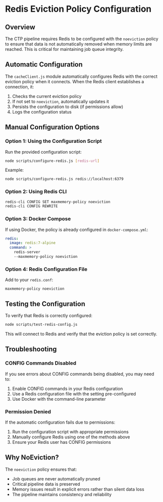 # Redis Eviction Policy Configuration

## Overview

The CTP pipeline requires Redis to be configured with the `noeviction` policy to ensure that data is not automatically removed when memory limits are reached. This is critical for maintaining job queue integrity.

## Automatic Configuration

The `cacheClient.js` module automatically configures Redis with the correct eviction policy when it connects. When the Redis client establishes a connection, it:

1. Checks the current eviction policy
2. If not set to `noeviction`, automatically updates it
3. Persists the configuration to disk (if permissions allow)
4. Logs the configuration status

## Manual Configuration Options

### Option 1: Using the Configuration Script

Run the provided configuration script:

```bash
node scripts/configure-redis.js [redis-url]
```

Example:
```bash
node scripts/configure-redis.js redis://localhost:6379
```

### Option 2: Using Redis CLI

```bash
redis-cli CONFIG SET maxmemory-policy noeviction
redis-cli CONFIG REWRITE
```

### Option 3: Docker Compose

If using Docker, the policy is already configured in `docker-compose.yml`:

```yaml
redis:
  image: redis:7-alpine
  command: >
    redis-server 
    --maxmemory-policy noeviction
```

### Option 4: Redis Configuration File

Add to your `redis.conf`:

```
maxmemory-policy noeviction
```

## Testing the Configuration

To verify that Redis is correctly configured:

```bash
node scripts/test-redis-config.js
```

This will connect to Redis and verify that the eviction policy is set correctly.

## Troubleshooting

### CONFIG Commands Disabled

If you see errors about CONFIG commands being disabled, you may need to:

1. Enable CONFIG commands in your Redis configuration
2. Use a Redis configuration file with the setting pre-configured
3. Use Docker with the command-line parameter

### Permission Denied

If the automatic configuration fails due to permissions:

1. Run the configuration script with appropriate permissions
2. Manually configure Redis using one of the methods above
3. Ensure your Redis user has CONFIG permissions

## Why NoEviction?

The `noeviction` policy ensures that:

- Job queues are never automatically pruned
- Critical pipeline data is preserved
- Memory issues result in explicit errors rather than silent data loss
- The pipeline maintains consistency and reliability